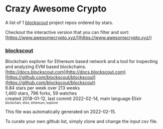 # Crazy Awesome Crypto
A list of 1 [blockscout](https://github.com/blockscout) project repos ordered by stars.  

Checkout the interactive version that you can filter and sort: 
[https://www.awesomecrypto.xyz/](https://www.awesomecrypto.xyz/)  


### [blockscout](https://github.com/blockscout/blockscout)  
Blockchain explorer for Ethereum based network and a tool for inspecting and analyzing EVM based blockchains.   
[http://docs.blockscout.com](http://docs.blockscout.com)  
[https://github.com/blockscout/blockscout](https://github.com/blockscout/blockscout)  
6.84 stars per week over 213 weeks  
1,460 stars, 796 forks, 59 watches  
created 2018-01-12, last commit 2022-02-14, main language Elixir  
<sub><sup>blockchain, elixir, ethereum, explorer</sup></sub>


This file was automatically generated on 2022-02-15.  

To curate your own github list, simply clone and change the input csv file.  